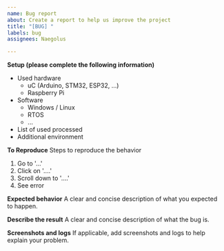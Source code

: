 ```yaml
---
name: Bug report
about: Create a report to help us improve the project
title: "[BUG] "
labels: bug
assignees: Naegolus

---
```


**Setup (please complete the following information)**
- Used hardware
  - uC (Arduino, STM32, ESP32, ...)
  - Raspberry Pi
- Software
  - Windows / Linux
  - RTOS
  - ...
- List of used processed
- Additional environment

**To Reproduce**
Steps to reproduce the behavior
1. Go to '...'
2. Click on '....'
3. Scroll down to '....'
4. See error

**Expected behavior**
A clear and concise description of what you expected to happen.

**Describe the result**
A clear and concise description of what the bug is.

**Screenshots and logs**
If applicable, add screenshots and logs to help explain your problem.
